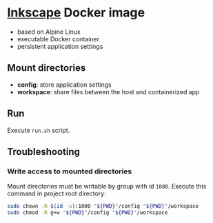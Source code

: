 # [Inkscape](https://inkscape.org/) Docker image

- based on Alpine Linux
- executable Docker container
- persistent application settings

## Mount directories

- **config**: store application settings
- **workspace**: share files between the host and containerized app

## Run

Execute `run.sh` script.

## Troubleshooting

### Write access to mounted directories

Mount directories must be writable by group with id `1000`. Execute this command in project root directory:

```bash
sudo chown -R $(id -u):1000 "${PWD}"/config "${PWD}"/workspace
sudo chmod -R g+w "${PWD}"/config "${PWD}"/workspace
```

